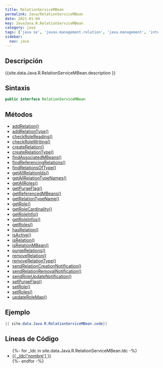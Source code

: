 ```yaml
---
title: RelationServiceMBean
permalink: Java/RelationServiceMBean
date: 2021-01-04
key: JavaJava.R.RelationServiceMBean
category: java
tags: ['java se', 'javax.management.relation', 'java.management', 'interface java', 'Java 1.5']
sidebar: 
  nav: java
---
```


## Descripción
{{site.data.Java.R.RelationServiceMBean.description }}

## Sintaxis
~~~java
public interface RelationServiceMBean
~~~

## Métodos
* [addRelation()](/Java/RelationServiceMBean/addRelation)
* [addRelationType()](/Java/RelationServiceMBean/addRelationType)
* [checkRoleReading()](/Java/RelationServiceMBean/checkRoleReading)
* [checkRoleWriting()](/Java/RelationServiceMBean/checkRoleWriting)
* [createRelation()](/Java/RelationServiceMBean/createRelation)
* [createRelationType()](/Java/RelationServiceMBean/createRelationType)
* [findAssociatedMBeans()](/Java/RelationServiceMBean/findAssociatedMBeans)
* [findReferencingRelations()](/Java/RelationServiceMBean/findReferencingRelations)
* [findRelationsOfType()](/Java/RelationServiceMBean/findRelationsOfType)
* [getAllRelationIds()](/Java/RelationServiceMBean/getAllRelationIds)
* [getAllRelationTypeNames()](/Java/RelationServiceMBean/getAllRelationTypeNames)
* [getAllRoles()](/Java/RelationServiceMBean/getAllRoles)
* [getPurgeFlag()](/Java/RelationServiceMBean/getPurgeFlag)
* [getReferencedMBeans()](/Java/RelationServiceMBean/getReferencedMBeans)
* [getRelationTypeName()](/Java/RelationServiceMBean/getRelationTypeName)
* [getRole()](/Java/RelationServiceMBean/getRole)
* [getRoleCardinality()](/Java/RelationServiceMBean/getRoleCardinality)
* [getRoleInfo()](/Java/RelationServiceMBean/getRoleInfo)
* [getRoleInfos()](/Java/RelationServiceMBean/getRoleInfos)
* [getRoles()](/Java/RelationServiceMBean/getRoles)
* [hasRelation()](/Java/RelationServiceMBean/hasRelation)
* [isActive()](/Java/RelationServiceMBean/isActive)
* [isRelation()](/Java/RelationServiceMBean/isRelation)
* [isRelationMBean()](/Java/RelationServiceMBean/isRelationMBean)
* [purgeRelations()](/Java/RelationServiceMBean/purgeRelations)
* [removeRelation()](/Java/RelationServiceMBean/removeRelation)
* [removeRelationType()](/Java/RelationServiceMBean/removeRelationType)
* [sendRelationCreationNotification()](/Java/RelationServiceMBean/sendRelationCreationNotification)
* [sendRelationRemovalNotification()](/Java/RelationServiceMBean/sendRelationRemovalNotification)
* [sendRoleUpdateNotification()](/Java/RelationServiceMBean/sendRoleUpdateNotification)
* [setPurgeFlag()](/Java/RelationServiceMBean/setPurgeFlag)
* [setRole()](/Java/RelationServiceMBean/setRole)
* [setRoles()](/Java/RelationServiceMBean/setRoles)
* [updateRoleMap()](/Java/RelationServiceMBean/updateRoleMap)

## Ejemplo
~~~java
{{ site.data.Java.R.RelationServiceMBean.code}}
~~~

## Líneas de Código
<ul>
{%- for _ldc in site.data.Java.R.RelationServiceMBean.ldc -%}
   <li>
       <a href="{{_ldc['url'] }}">{{ _ldc['nombre'] }}</a>
   </li>
{%- endfor -%}
</ul>
